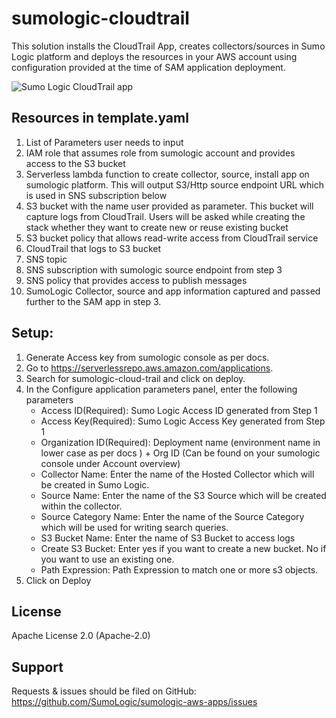# sumologic-cloudtrail

This solution installs the CloudTrail App, creates collectors/sources in Sumo Logic platform and deploys the resources in your AWS account using configuration provided at the time of SAM application deployment.


![Sumo Logic CloudTrail app](https://user-images.githubusercontent.com/6774570/67530685-bb44d380-f674-11e9-90bb-825e0bfe2118.jpg)

## Resources in template.yaml
1.	List of Parameters user needs to input
2.	IAM role that assumes role from sumologic account and provides access to the S3 bucket
3.	Serverless lambda function to create collector, source, install app on sumologic platform. This will output S3/Http source endpoint URL which is used in SNS subscription below
4.	S3 bucket with the name user provided as parameter. This bucket will capture logs from CloudTrail. Users will be asked while creating the stack whether they want to create new or reuse existing bucket
5.	S3 bucket policy that allows read-write access from CloudTrail service
6.	CloudTrail that logs to S3 bucket
7.	SNS topic
8.	SNS subscription with sumologic source endpoint from step 3
9.	SNS policy that provides access to publish messages
10.	SumoLogic Collector, source and app information captured and passed further to the SAM app in step 3.

## Setup:
1.	Generate Access key from sumologic console as per docs.
2.	Go to https://serverlessrepo.aws.amazon.com/applications.
3.	Search for sumologic-cloud-trail and click on deploy.
4.	In the Configure application parameters panel, enter the following parameters
    -	Access ID(Required): Sumo Logic Access ID generated from Step 1
    -	Access Key(Required): Sumo Logic Access Key generated from Step 1
    -	Organization ID(Required): Deployment name (environment name in lower case as per docs ) + Org ID (Can be found on your sumologic console under Account overview)
    -	Collector Name: Enter the name of the Hosted Collector which will be created in Sumo Logic.
    -	Source Name: Enter the name of the S3 Source which will be created within the collector.
    -	Source Category Name: Enter the name of the Source Category which will be used for writing search queries.
    -	S3 Bucket Name: Enter the name of S3 Bucket to access logs
    -	Create S3 Bucket: Enter yes if you want to create a new bucket. No if you want to use an existing one.
    -	Path Expression: Path Expression to match one or more s3 objects.
5.  Click on Deploy

## License
  Apache License 2.0 (Apache-2.0)
  
## Support
Requests & issues should be filed on GitHub: https://github.com/SumoLogic/sumologic-aws-apps/issues
